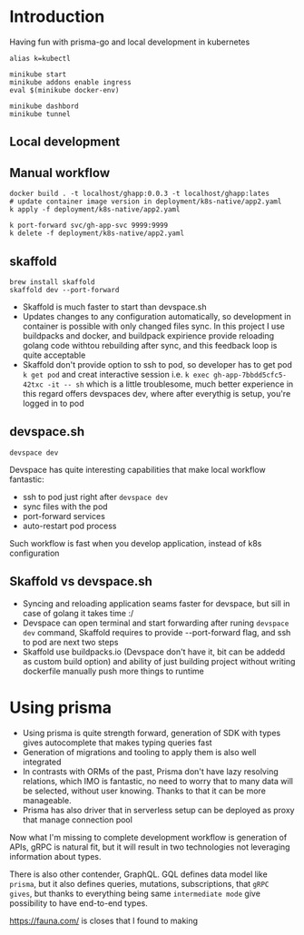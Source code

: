 # Introduction

Having fun with prisma-go and local development in kubernetes

```
alias k=kubectl

minikube start
minikube addons enable ingress
eval $(minikube docker-env)

minikube dashbord
minikube tunnel
```

## Local development
## Manual workflow
```
docker build . -t localhost/ghapp:0.0.3 -t localhost/ghapp:lates
# update container image version in deployment/k8s-native/app2.yaml 
k apply -f deployment/k8s-native/app2.yaml 

k port-forward svc/gh-app-svc 9999:9999
k delete -f deployment/k8s-native/app2.yaml
```

## skaffold
```
brew install skaffold
skaffold dev --port-forward
```

- Skaffold is much faster to start than devspace.sh
- Updates changes to any configuration automatically, so development in container is possible with only changed files sync. 
  In this project I use buildpacks and docker, and buildpack expirience provide reloading golang code withtou rebuilding after sync,
  and this feedback loop is quite acceptable
- Skaffold don't provide option to ssh to pod, so developer has to get pod `k get pod` and creat interactive session i.e. `k exec gh-app-7bbdd5cfc5-42txc -it -- sh` 
  which is a little troublesome, much better experience in this regard offers devspaces dev, where after everythig is setup, you're logged in to pod


## devspace.sh
```
devspace dev
```

Devspace has quite interesting capabilities that make local workflow fantastic:
- ssh to pod just right after `devspace dev`
- sync files with the pod
- port-forward services
- auto-restart pod process

Such workflow is fast when you develop application, instead of k8s configuration

## Skaffold vs devspace.sh
- Syncing and reloading application seams faster for devspace, but sill in case of golang it takes time :/
- Devspace can open terminal and start forwarding after runing `devspace dev` command, Skaffold requires to provide --port-forward flag, and ssh to pod are next two steps
- Skaffold use buildpacks.io (Devspace don't have it, bit can be addedd as custom build option) and ability of just 
  building project without writing dockerfile manually push more things to runtime

# Using prisma
- Using prisma is quite strength forward, generation of SDK with types gives autocomplete that makes typing queries fast
- Generation of migrations and tooling to apply them is also well integrated
- In contrasts with ORMs of the past, Prisma don't have lazy resolving relations, which IMO is fantastic,
  no need to worry that to many data will be selected, without user knowing. Thanks to that it can be more manageable. 
- Prisma has also driver that in serverless setup can be deployed as proxy that manage connection pool

Now what I'm missing to complete development workflow is generation of APIs, gRPC is natural fit, 
but it will result in two technologies not leveraging information about types.

There is also other contender, GraphQL. GQL defines data model like `prisma`, but it also defines queries, mutations, subscriptions, that `gRPC gives`, 
but thanks to everything being same `intermediate mode` give possibility to have end-to-end types.

https://fauna.com/ is closes that I found to making